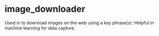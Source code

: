 # image_downloader
Used in to download images on the web using a key phrase(s). Helpful in machine learning for data capture.

